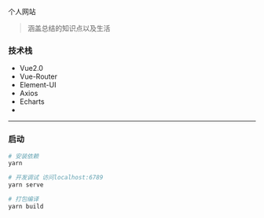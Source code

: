个人网站

> 涵盖总结的知识点以及生活

### 技术栈

- Vue2.0
- Vue-Router
- Element-UI
- Axios
- Echarts
-

---

### 启动

```bash
# 安装依赖
yarn

# 开发调试 访问localhost:6789
yarn serve

# 打包编译
yarn build

```
